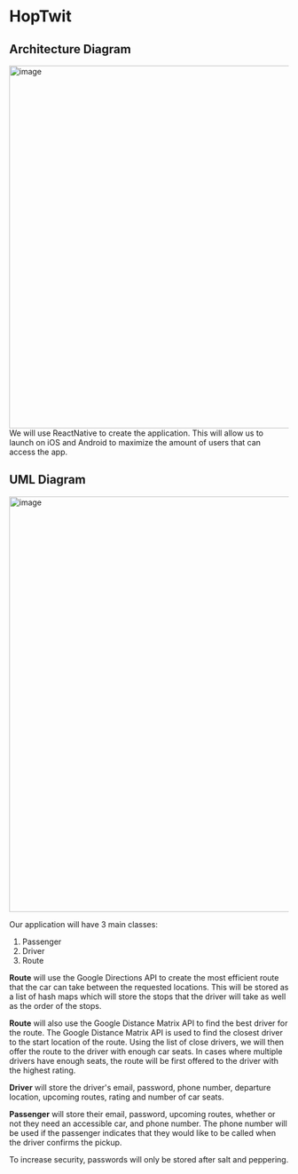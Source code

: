 # HopTwit


## Architecture Diagram
<img width="654" alt="image" src="https://user-images.githubusercontent.com/59515786/212223420-7fb04e26-7899-415b-aad9-0b55b628d727.png">
We will use ReactNative to create the application. This will allow us to launch on iOS and Android to maximize the amount of users that can access the app.

## UML Diagram
<img width="749" alt="image" src="https://user-images.githubusercontent.com/59515786/212225103-2344ccb1-fdb1-499f-9497-63d837d7ff76.png">

Our application will have 3 main classes:
1. Passenger
2. Driver
3. Route

**Route** will use the Google Directions API to create the most efficient route that the car can take between the requested locations. This will be stored as a list of hash maps which will store the stops that the driver will take as well as the order of the stops. 

**Route** will also use the Google Distance Matrix API to find the best driver for the route. The Google Distance Matrix API is used to find the closest driver to the start location of the route. Using the list of close drivers, we will then offer the route to the driver with enough car seats. In cases where multiple drivers have enough seats, the route will be first offered to the driver with the highest rating.

**Driver** will store the driver's email, password, phone number, departure location, upcoming routes, rating and number of car seats.

**Passenger** will store their email, password, upcoming routes, whether or not they need an accessible car, and phone number. The phone number will be used if the passenger indicates that they would like to be called when the driver confirms the pickup. 

To increase security, passwords will only be stored after salt and peppering. 

